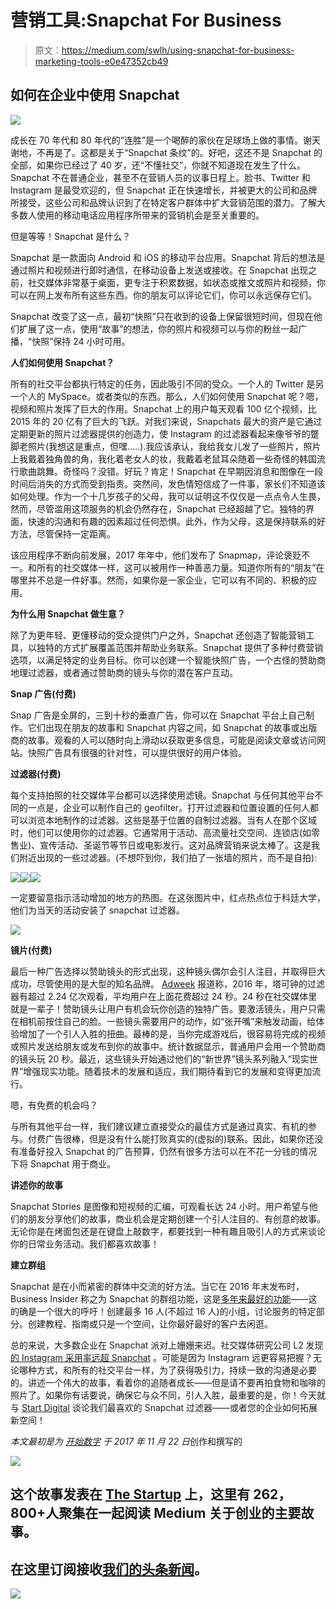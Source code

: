 # 营销工具:Snapchat For Business

> 原文：<https://medium.com/swlh/using-snapchat-for-business-marketing-tools-e0e47352cb49>

## 如何在企业中使用 Snapchat

![](img/754d5b381ea9092405f39679b81ed3df.png)

成长在 70 年代和 80 年代的“连胜”是一个喝醉的家伙在足球场上做的事情。谢天谢地，不再是了。这都是关于“Snapchat 条纹”的。好吧，这还不是 Snapchat 的全部，如果你已经过了 40 岁，还“不懂社交”，你就不知道现在发生了什么。Snapchat 不在普通企业，甚至不在营销人员的议事日程上。脸书、Twitter 和 Instagram 是最受欢迎的，但 Snapchat 正在快速增长，并被更大的公司和品牌所接受，这些公司和品牌认识到了在特定客户群体中扩大营销范围的潜力。了解大多数人使用的移动电话应用程序所带来的营销机会是至关重要的。

但是等等！Snapchat 是什么？

Snapchat 是一款面向 Android 和 iOS 的移动平台应用。Snapchat 背后的想法是通过照片和视频进行即时通信，在移动设备上发送或接收。在 Snapchat 出现之前，社交媒体非常基于桌面，更专注于积累数据，如状态或推文或照片和视频，你可以在网上发布所有这些东西。你的朋友可以评论它们，你可以永远保存它们。

Snapchat 改变了这一点，最初“快照”只在收到的设备上保留很短时间，但现在他们扩展了这一点，使用“故事”的想法，你的照片和视频可以与你的粉丝一起广播，“快照”保持 24 小时可用。

**人们如何使用 Snapchat？**

所有的社交平台都执行特定的任务，因此吸引不同的受众。一个人的 Twitter 是另一个人的 MySpace。或者类似的东西。那么，人们如何使用 Snapchat 呢？嗯，视频和照片发挥了巨大的作用。Snapchat 上的用户每天观看 100 亿个视频，比 2015 年的 20 亿有了巨大的飞跃。对我们来说，Snapchats 最大的资产是它通过定期更新的照片过滤器提供的创造力，使 Instagram 的过滤器看起来像爷爷的蹩脚老照片(我想这是重点，但嘿…..).我应该承认，我给我女儿发了一些照片，照片上我戴着独角兽的角，我化着老女人的妆，我戴着老鼠耳朵随着一些奇怪的韩国流行歌曲跳舞。奇怪吗？没错。好玩？肯定！Snapchat 在早期因消息和图像在一段时间后消失的方式而受到指责。突然间，发色情短信成了一件事，家长们不知道该如何处理。作为一个十几岁孩子的父母，我可以证明这不仅仅是一点点令人生畏，然而，尽管滥用这项服务的机会仍然存在，Snapchat 已经超越了它。独特的界面，快速的沟通和有趣的因素超过任何恐惧。此外，作为父母，这是保持联系的好方法，尽管保持一定距离。

该应用程序不断向前发展，2017 年年中，他们发布了 Snapmap，评论褒贬不一。和所有的社交媒体一样，这可以被用作一种善恶力量。知道你所有的“朋友”在哪里并不总是一件好事。然而，如果你是一家企业，它可以有不同的、积极的应用。

**为什么用 Snapchat 做生意？**

除了为更年轻、更懂移动的受众提供门户之外，Snapchat 还创造了智能营销工具，以独特的方式扩展覆盖范围并帮助业务联系。Snapchat 提供了多种付费营销选项，以满足特定的业务目标。你可以创建一个智能快照广告，一个古怪的赞助商地理过滤器，或者通过赞助商的镜头与你的潜在客户互动。

**Snap 广告(付费)**

Snap 广告是全屏的，三到十秒的垂直广告，你可以在 Snapchat 平台上自己制作。它们出现在朋友的故事和 Snapchat 内容之间，如 Snapchat 的故事或出版商的故事。观看的人可以随时向上滑动以获取更多信息，可能是阅读文章或访问网站。快照广告具有很强的针对性，可以提供很好的用户体验。

**过滤器(付费)**

每个支持拍照的社交媒体平台都可以选择使用滤镜。Snapchat 与任何其他平台不同的一点是，企业可以制作自己的 geofilter。打开过滤器和位置设置的任何人都可以浏览本地制作的过滤器。这些是基于位置的自制过滤器。当有人在那个区域时，他们可以使用你的过滤器。它通常用于活动、高流量社交空间、连锁店(如零售业)、宣传活动、圣诞节等节日或电影发行。这对品牌营销来说太棒了。这是我们附近出现的一些过滤器。(不想吓到你，我们拍了一张墙的照片，而不是自拍):

![](img/d451db96280f799fa1930e3c4b967e99.png)![](img/8ecd08b28a83ac679a9647774ad7acbf.png)![](img/5c4350f51e94aa3eb410fecfb67b37c1.png)

一定要留意指示活动增加的地方的热图。在这张图片中，红点热点位于科廷大学，他们为当天的活动安装了 snapchat 过滤器。

![](img/18fa25f89ae5409fdcc683b26bf2679a.png)

**镜片(付费)**

最后一种广告选择以赞助镜头的形式出现，这种镜头偶尔会引人注目，并取得巨大成功，尽管使用的是大型的知名品牌。 [Adweek](http://www.adweek.com/digital/taco-bells-cinco-de-mayo-snapchat-lens-was-viewed-224-million-times-171390/) 报道称，2016 年，塔可钟的过滤器有超过 2.24 亿次观看，平均用户在上面花费超过 24 秒。24 秒在社交媒体里就是一辈子！赞助镜头让用户有机会玩你创造的独特广告。要激活镜头，用户只需在相机前按住自己的脸。一些镜头需要用户的动作，如“张开嘴”来触发动画，给体验增加了一个引人入胜的扭曲。最棒的是，当你完成游戏后，很容易将完成的视频或照片发送给朋友或发布到你的故事中。统计数据显示，普通用户会用一个赞助商的镜头玩 20 秒。最近，这些镜头开始通过他们的“新世界”镜头系列融入“现实世界”增强现实功能。随着技术的发展和适应，我们期待看到它的发展和变得更加流行。

嗯，有免费的机会吗？

与所有其他平台一样，我们建议建立直接受众的最佳方式是通过真实、有机的参与。付费广告很棒，但是没有什么能打败真实的(虚拟的)联系。因此，如果你还没有准备好投入 Snapchat 的广告预算，仍然有很多方法可以在不花一分钱的情况下将 Snapchat 用于商业。

**讲述你的故事**

Snapchat Stories 是图像和短视频的汇编，可观看长达 24 小时。用户希望与他们的朋友分享他们的故事，商业机会是定期创建一个引人注目的、有创意的故事。无论你是在烤面包还是在键盘上敲数字，都要找到一种有趣且吸引人的方式来谈论你的日常业务活动。我们都喜欢故事！

**建立群组**

Snapchat 是在小而紧密的群体中交流的好方法。当它在 2016 年末发布时，Business Insider 称之为 Snapchat 的群组功能，这是[多年来最好的功能](https://www.businessinsider.com.au/snapchat-groups-best-feature-in-years-2016-12?r=US&IR=T)——这的确是一个很大的呼吁！创建最多 16 人(不超过 16 人)的小组，讨论服务的特定部分。创建教程、指南或只是一个空间，让你最好最好的客户去闲逛。

总的来说，大多数企业在 Snapchat 派对上姗姗来迟。社交媒体研究公司 L2 发现[的 Instagram 采用率远超 Snapchat](http://www.adweek.com/digital/9-data-points-show-how-marketers-are-using-snapchat-171964/) 。可能是因为 Instagram 远更容易把握？无论哪种方式，和所有的社交平台一样，为了获得吸引力，持续一致的沟通是必要的。讲述一个伟大的故事，看着你的追随者成长——但是请不要再拍食物和咖啡的照片了。如果你有话要说，确保它与众不同，引人入胜，最重要的是，你！今天就与 [Start Digital](https://startdigital.com.au/contact-start/) 谈论我们最喜欢的 Snapchat 过滤器——或者您的企业如何拓展新空间！

*本文最初是为* [*开始数字*](https://startdigital.com.au) *于 2017 年 11 月 22 日*创作和撰写的

![](img/731acf26f5d44fdc58d99a6388fe935d.png)

## 这个故事发表在 [The Startup](https://medium.com/swlh) 上，这里有 262，800+人聚集在一起阅读 Medium 关于创业的主要故事。

## 在这里订阅接收[我们的头条新闻](http://growthsupply.com/the-startup-newsletter/)。

![](img/731acf26f5d44fdc58d99a6388fe935d.png)